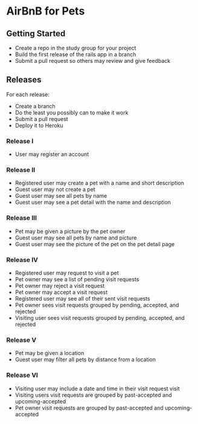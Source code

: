 # AirBnB for Pets

## Getting Started
* Create a repo in the study group for your project
* Build the first release of the rails app in a branch
* Submit a pull request so others may review and give feedback

## Releases
For each release:
* Create a branch
* Do the least you possibly can to make it work
* Submit a pull request
* Deploy it to Heroku

### Release I
* User may register an account

### Release II
* Registered user may create a pet with a name and short description
* Guest user may not create a pet
* Guest user may see all pets by name
* Guest user may see a pet detail with the name and description

### Release III
* Pet may be given a picture by the pet owner
* Guest user may see all pets by name and picture
* Guest user may see the picture of the pet on the pet detail page

### Release IV
* Registered user may request to visit a pet
* Pet owner may see a list of pending visit requests
* Pet owner may reject a visit request
* Pet owner may accept a visit request
* Registered user may see all of their sent visit requests
* Pet owner sees visit requests grouped by pending, accepted, and rejected
* Visiting user sees visit requests grouped by pending, accepted, and rejected

### Release V
* Pet may be given a location
* Guest user may filter all pets by distance from a location

### Release VI
* Visiting user may include a date and time in their visit request visit
* Visiting users visit requests are grouped by past-accepted and upcoming-accepted
* Pet owner visit requests are grouped by past-accepted and upcoming-accepted
